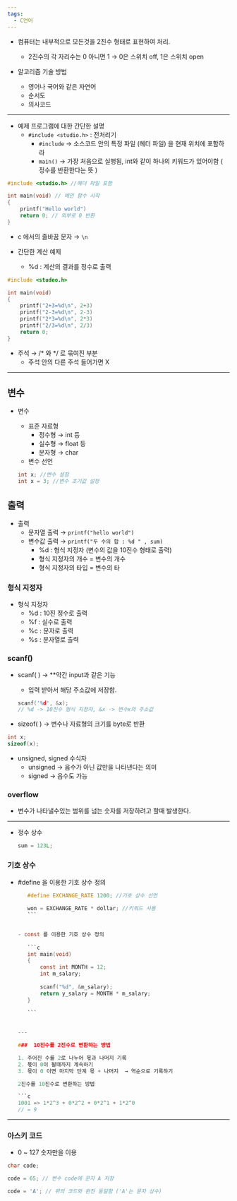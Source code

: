 ```yaml
---
tags:
  - C언어
---
```


- 컴퓨터는 내부적으로 모든것을 2진수 형태로 표현하여 처리.
    - 2진수의 각 자리수는 0 아니면 1 → 0은 스위치 off, 1은 스위치 open

- 알고리즘 기술 방법
    - 영어나 국어와 같은 자연어
    - 순서도
    - 의사코드
    
---

- 예제 프로그램에 대한 간단한 설명
    - `#include <studio.h>` : 전처리기
        - `#include` → 소스코드 안의 특정 파일 (헤더 파일) 을 현재 위치에 포함하라
        - `main()` → 가장 처음으로 실행됨, int와 같이 하나의 키워드가 있어야함 ( 정수를 반환한다는 뜻 )

```c
#include <studio.h> //헤더 파일 포함

int main(void) // 메인 함수 시작
{
	printf("Hello world")
	return 0; // 외부로 0 반환
}
```

- c 에서의 줄바꿈 문자 → `\n`

- 간단한 계산 예제
    - %d : 계산의 결과를 정수로 출력

```c
#include <studeo.h>

int main(void)
{
	printf("2+3=%d\n", 2+3)
	printf("2-3=%d\n", 2-3)
	printf("2*3=%d\n", 2*3)
	printf("2/3=%d\n", 2/3)
	return 0;
}
```

- 주석 → /* 와 */ 로 묶여진 부분
    - 주석 안의 다른 주석 들어가면 X

---

## 변수

- 변수
    - 표준 자료형
        - 정수형 → int 등
        - 실수형 → float 등
        - 문자형 → char
    - 변수 선언
    
    ```c
    int x; //변수 설정
    int x = 3; //변수 초기값 설정
    ```


## 출력

- 출력
    - 문자열 출력 →  `printf("hello world")`
    - 변수값 출력 → `printf("두 수의 합 : %d " , sum)`
        - %d : 형식 지정자 (변수의 값을 10진수 형태로 출력)
        - 형식 지정자의 개수 = 변수의 개수
        - 형식 지정자의 타입 = 변수의 타

	
### 형식 지정자

- 형식 지정자
    - %d : 10진 정수로 출력
    - %f : 실수로 출력
    - %c : 문자로 출력
    - %s : 문자열로 출력

### scanf()
- scanf( ) → **약간 input과 같은 기능
    - 입력 받아서 해당 주소값에 저장함.
    
    ```c
    scanf('%d', &x);
    // %d -> 10진수 형식 지정자, &x -> 변수x의 주소값
    ```
    
- sizeof( ) → 변수나 자료형의 크기를 byte로 반환

```c
int x;
sizeof(x);
```

- unsigned, signed 수식자
    - unsigned → 음수가 아닌 값만을 나타낸다는 의미
    - signed → 음수도 가능

### overflow
- 변수가 나타낼수있는 범위를 넘는 숫자를 저장하려고 할때 발생한다.

---

- 정수 상수
    
    ```c
    sum = 123L;
    ```
    

### 기호 상수
- #define 을 이용한 기호 상수 정의
        
     ```c
        #define EXCHANGE_RATE 1200; //기호 상수 선언
        
        won = EXCHANGE_RATE * dollar; //키워드 사용
        ```
        
    
    - const 를 이용한 기호 상수 정의
        
        ```c
        int main(void)
        {
        	const int MONTH = 12;
        	int m_salary;
        
        	scanf("%d", &m_salary);
        	return y_salary = MONTH * m_salary;
        }
        
        ```
        
    
    ---
    
  ###  10진수를 2진수로 변환하는 방법
    
    1. 주어진 수를 2로 나누어 몫과 나머지 기록
    2. 몫이 0이 될때까지 계속하기
    3. 몫이 0 이면 마지막 단계 몫 + 나머지  → 역순으로 기록하기 
    
    2진수를 10진수로 변환하는 방법 
    
    ```c
    1001 => 1*2^3 + 0*2^2 + 0*2^1 + 1*2^0 
    // = 9
    ```
    

---

### 아스키 코드

- 0 ~ 127 숫자만을 이용

```c
char code;

code = 65; // 변수 code에 문자 A 저장

code = 'A'; // 위의 코드와 완전 동일함 ('A'는 문자 상수) 
```